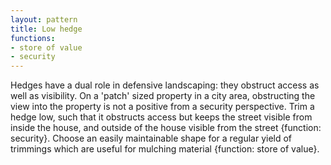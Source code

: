 ```yaml
---
layout: pattern
title: Low hedge
functions:
- store of value
- security
---
```

Hedges have a dual role in defensive landscaping: they obstruct access as well as visibility. On a 'patch' sized property in a city area, obstructing the view into the property is not a positive from a security perspective. Trim a hedge low, such that it obstructs access but keeps the street visible from inside the house, and outside of the house visible from the street {function: security}. Choose an easily maintainable shape for a regular yield of trimmings which are useful for mulching material {function: store of value}. 
